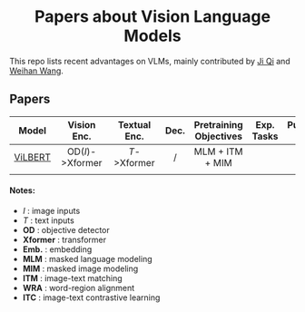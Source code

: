 # <center> Papers about Vision Language Models</center>

This repo lists recent advantages on VLMs, mainly contributed by [Ji Qi](https://github.com/qijimrc) and [Weihan Wang](https://github.com/weihang-wang).

## Papers



| Model            | Vision Enc.          | Textual Enc.       | Dec.    | Pretraining Objectives  | Exp. Tasks                 | Published Year |   
|:----------------:|:--------------------:|:------------------:|:-------:|:-----------------------:|:--------------------------:|:--------------:|
|  [ViLBERT](https://proceedings.neurips.cc/paper/2019/file/c74d97b01eae257e44aa9d5bade97baf-Paper.pdf)  | OD(*I*)->Xformer     |  *T*->Xformer      |    /    | MLM + ITM + MIM         |                            |  2019 (NIPS)   |
|          |   |   |   |   |   |   |


#### Notes:
 - *I*            : image inputs
 - *T*            : text inputs
 - **OD**         : objective detector
 - **Xformer**    : transformer
 - **Emb.**       : embedding
 - **MLM**        : masked language modeling
 - **MIM**        : masked image modeling
 - **ITM**        : image-text matching
 - **WRA**        : word-region alignment
 - **ITC**        : image-text contrastive learning
